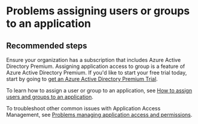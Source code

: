 <properties
 pageTitle="Problems assigning users or groups to an application"
 description="Problems assigning users or groups to an application"
 service="microsoft.aad"
 resource="Microsoft_AAD_IAM"
 authors="ajamess"
 selfHelpType="generic"
 supportTopicIds="32570977"
 productPesIds="14785,16578"
 cloudEnvironments="public"
	articleId="10c0c3fc-259a-4f77-8486-fb0a492127d7"
/>

# Problems assigning users or groups to an application

## **Recommended steps**

Ensure your organization has a subscription that includes Azure Active Directory Premium. Assigning application access to group is a feature of Azure Active Directory Premium. If you'd like to start your free trial today, start by going to [get an Azure Active Directory Premium Trial](https://azure.microsoft.com/trial/get-started-active-directory/).

To learn how to assign a user or group to an application, see [How to assign users and groups to an application](https://docs.microsoft.com/azure/active-directory/application-access-assignment-how-to-add-assignment?WT.mc_id=UI_AAD_User_Groups_Problem_Assigning_Apps_Support_L2_Overview).

To troubleshoot other common issues with Application Access Management, see [Problems managing application access and permissions](https://docs.microsoft.com/azure/active-directory/active-directory-application-access-content-map?WT.mc_id=UI_AAD_User_Groups_Problem_Assigning_Apps_Support_L2_Overview).
